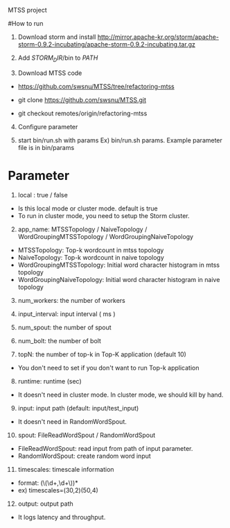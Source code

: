 
MTSS project

#How to run 

1. Download storm and install 
http://mirror.apache-kr.org/storm/apache-storm-0.9.2-incubating/apache-storm-0.9.2-incubating.tar.gz

2. Add $STORM_DIR$/bin to $PATH$ 

3. Download MTSS code 
  - https://github.com/swsnu/MTSS/tree/refactoring-mtss

  - git clone https://github.com/swsnu/MTSS.git

  - git checkout remotes/origin/refactoring-mtss

4. Configure parameter

5. start bin/run.sh with params 
Ex) bin/run.sh params. Example parameter file is in bin/params 


# Parameter

1. local : true / false
  - Is this local mode or cluster mode. default is true
  - To run in cluster mode, you need to setup the Storm cluster. 

2. app_name: MTSSTopology / NaiveTopology / WordGroupingMTSSTopology / WordGroupingNaiveTopology 
  - MTSSTopology: Top-k wordcount in mtss topology
  - NaiveTopology: Top-k wordcount in naive topology
  - WordGroupingMTSSTopology: Initial word character histogram in mtss topology
  - WordGroupingNaiveTopology: Initial word character histogram in naive topology

3. num_workers: the number of workers

4. input_interval: input interval ( ms )

5. num_spout: the number of spout

6. num_bolt: the number of bolt 

7. topN: the number of top-k in Top-K application (default 10)
  - You don't need to set if you don't want to run Top-k application 

8. runtime: runtime (sec) 
  - It doesn't need in cluster mode. In cluster mode, we should kill by hand.

9. input: input path (default: input/test_input) 
  - It doesn't need in RandomWordSpout. 

10. spout: FileReadWordSpout / RandomWordSpout 
  - FileReadWordSpout: read input from path of input parameter.
  - RandomWordSpout: create random word input

11. timescales: timescale information 
  - format: (\\(\\d+,\\d+\\))*
  - ex) timescales=(30,2)(50,4)

12. output: output path
  - It logs latency and throughput. 

